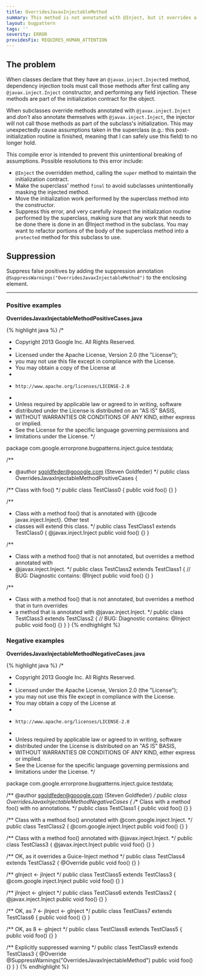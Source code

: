 ```yaml
---
title: OverridesJavaxInjectableMethod
summary: This method is not annotated with @Inject, but it overrides a method that is  annotated with @javax.inject.Inject. The method will not be Injected.
layout: bugpattern
tags: ''
severity: ERROR
providesFix: REQUIRES_HUMAN_ATTENTION
---
```


<!--
*** AUTO-GENERATED, DO NOT MODIFY ***
To make changes, edit the @BugPattern annotation or the explanation in docs/bugpattern.
-->

## The problem
When classes declare that they have an `@javax.inject.Inject`ed method,
dependency injection tools must call those methods after first calling any
`@javax.inject.Inject` constructor, and performing any field injection. These
methods are part of the initialization contract for the object.

When subclasses override methods annotated with `@javax.inject.Inject` and
*don't* also annotate themselves with `@javax.inject.Inject`, the injector will
not call those methods as part of the subclass's initialization. This may
unexpectedly cause assumptions taken in the superclass (e.g.: this
post-initialization routine is finished, meaning that I can safely use this
field) to no longer hold.

This compile error is intended to prevent this unintentional breaking of
assumptions. Possible resolutions to this error include:

*   `@Inject` the overridden method, calling the `super` method to maintain the
    initialization contract.
*   Make the superclass' method `final` to avoid subclasses unintentionally
    masking the injected method.
*   Move the initialization work performed by the superclass method into the
    constructor.
*   Suppress this error, and very carefully inspect the initialization routine
    performed by the superclass, making sure that any work that needs to be done
    there is done in an @Inject method in the subclass. You may want to refactor
    portions of the body of the superclass method into a `protected` method for
    this subclass to use.

## Suppression
Suppress false positives by adding the suppression annotation `@SuppressWarnings("OverridesJavaxInjectableMethod")` to the enclosing element.

----------

### Positive examples
__OverridesJavaxInjectableMethodPositiveCases.java__

{% highlight java %}
/*
 * Copyright 2013 Google Inc. All Rights Reserved.
 *
 * Licensed under the Apache License, Version 2.0 (the "License");
 * you may not use this file except in compliance with the License.
 * You may obtain a copy of the License at
 *
 *     http://www.apache.org/licenses/LICENSE-2.0
 *
 * Unless required by applicable law or agreed to in writing, software
 * distributed under the License is distributed on an "AS IS" BASIS,
 * WITHOUT WARRANTIES OR CONDITIONS OF ANY KIND, either express or implied.
 * See the License for the specific language governing permissions and
 * limitations under the License.
 */

package com.google.errorprone.bugpatterns.inject.guice.testdata;

/**
 * @author sgoldfeder@gooogle.com (Steven Goldfeder)
 */
public class OverridesJavaxInjectableMethodPositiveCases {

  /** Class with foo() */
  public class TestClass0 {
    public void foo() {}
  }

  /**
   * Class with a method foo() that is annotated with {@code javax.inject.Inject}. Other test
   * classes will extend this class.
   */
  public class TestClass1 extends TestClass0 {
    @javax.inject.Inject
    public void foo() {}
  }

  /**
   * Class with a method foo() that is not annotated, but overrides a method annotated with
   * @javax.inject.Inject.
   */
  public class TestClass2 extends TestClass1 {
    // BUG: Diagnostic contains: @Inject
    public void foo() {}
  }
  
  /**
   * Class with a method foo() that is not annotated, but overrides a method that in turn overrides
   * a method that is annotated with @javax.inject.Inject.
   */
  public class TestClass3 extends TestClass2 {
    // BUG: Diagnostic contains: @Inject
    public void foo() {}
  }
}
{% endhighlight %}

### Negative examples
__OverridesJavaxInjectableMethodNegativeCases.java__

{% highlight java %}
/*
 * Copyright 2013 Google Inc. All Rights Reserved.
 *
 * Licensed under the Apache License, Version 2.0 (the "License");
 * you may not use this file except in compliance with the License.
 * You may obtain a copy of the License at
 *
 *     http://www.apache.org/licenses/LICENSE-2.0
 *
 * Unless required by applicable law or agreed to in writing, software
 * distributed under the License is distributed on an "AS IS" BASIS,
 * WITHOUT WARRANTIES OR CONDITIONS OF ANY KIND, either express or implied.
 * See the License for the specific language governing permissions and
 * limitations under the License.
 */

package com.google.errorprone.bugpatterns.inject.guice.testdata;

/** @author sgoldfeder@gooogle.com (Steven Goldfeder) */
public class OverridesJavaxInjectableMethodNegativeCases {
  /** Class with a method foo() with no annotations. */
  public class TestClass1 {
    public void foo() {}
  }

  /** Class with a method foo() annotated with @com.google.inject.Inject. */
  public class TestClass2 {
    @com.google.inject.Inject
    public void foo() {}
  }

  /** Class with a method foo() annotated with @javax.inject.Inject. */
  public class TestClass3 {
    @javax.inject.Inject
    public void foo() {}
  }

  /** OK, as it overrides a Guice-Inject method */
  public class TestClass4 extends TestClass2 {
    @Override
    public void foo() {}
  }

  /** gInject <- jInject */
  public class TestClass5 extends TestClass3 {
    @com.google.inject.Inject
    public void foo() {}
  }

  /** jInject <- gInject */
  public class TestClass6 extends TestClass2 {
    @javax.inject.Inject
    public void foo() {}
  }

  /** OK, as 7 <- jInject <- gInject */
  public class TestClass7 extends TestClass6 {
    public void foo() {}
  }

  /** OK, as 8 <- gInject */
  public class TestClass8 extends TestClass5 {
    public void foo() {}
  }

  /** Explicitly suppressed warning */
  public class TestClass9 extends TestClass3 {
    @Override
    @SuppressWarnings("OverridesJavaxInjectableMethod")
    public void foo() {}
  }
}
{% endhighlight %}


